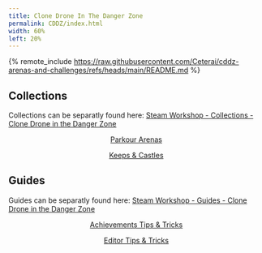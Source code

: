 ```yaml
---
title: Clone Drone In The Danger Zone
permalink: CDDZ/index.html
width: 60%
left: 20%
---
```


{% remote_include https://raw.githubusercontent.com/Ceterai/cddz-arenas-and-challenges/refs/heads/main/README.md %}

## Collections

Collections can be separatly found here: [Steam Workshop - Collections - Clone Drone in the Danger Zone](https://steamcommunity.com/id/ceterai/myworkshopfiles/?section=collections&appid=597170)

<div align="center">
<a href="https://steamcommunity.com/sharedfiles/filedetails/?id=2318339236" class="ct_card" style="background-image: url(https://steamuserimages-a.akamaihd.net/ugc/1658978082452886575/1C0F7BC5EC04015D1EDB3FADAEA06F04913EFDED/?imw=200&imh=200&ima=fit&impolicy=Letterbox&imcolor=%23000000&letterbox=true); height: 200px;"><p>Parkour Arenas</p></a>
<a href="https://steamcommunity.com/sharedfiles/filedetails/?id=2283931492" class="ct_card" style="background-image: url(https://steamuserimages-a.akamaihd.net/ugc/1658978082447007719/D25F1DF45F421A4D9D5E6EAB6121FD96F118E1E4/?imw=200&imh=200&ima=fit&impolicy=Letterbox&imcolor=%23000000&letterbox=true); height: 200px;"><p>Keeps & Castles</p></a>
</div>

## Guides

Guides can be separatly found here: [Steam Workshop - Guides - Clone Drone in the Danger Zone](https://steamcommunity.com/id/ceterai/myworkshopfiles/?section=guides&appid=597170)

<div align="center">
<a href="https://steamcommunity.com/sharedfiles/filedetails/?id=2343263707" class="ct_card" style="background-image: url(https://steamuserimages-a.akamaihd.net/ugc/1660105753771166174/8C71CF6819C044C93B343986427824243B54FC68/?imw=200&imh=200&ima=fit&impolicy=Letterbox&imcolor=%23000000&letterbox=true); height: 200px;"><p>Achievements Tips & Tricks</p></a>
<a href="https://steamcommunity.com/sharedfiles/filedetails/?id=2317784840" class="ct_card" style="background-image: url(https://steamuserimages-a.akamaihd.net/ugc/1658978082450903754/14EACFF2022CF2658CDAA32CC31D741F9CDB7F4A/?imw=200&imh=200&ima=fit&impolicy=Letterbox&imcolor=%23000000&letterbox=true); height: 200px;"><p>Editor Tips & Tricks</p></a>
</div>
